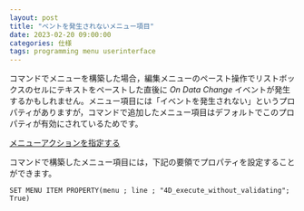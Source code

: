 ```yaml
---
layout: post
title: "ベントを発生されないメニュー項目"
date: 2023-02-20 09:00:00
categories: 仕様
tags: programming menu userinterface
---
```


コマンドでメニューを構築した場合，編集メニューのペースト操作でリストボックスのセルにテキストをペーストした直後に *On Data Change* イベントが発生するかもしれません。メニュー項目には「イベントを発生されない」というプロパティがありますが，コマンドで追加したメニュー項目はデフォルトでこのプロパティが有効にされているためです。

<i class="fa fa-external-link" aria-hidden="true"></i> [メニューアクションを指定する](https://doc.4d.com/4Dv19R7/4D/19-R7/Specifying-the-action-of-a-menu.300-6013583.ja.html)

コマンドで構築したメニュー項目には，下記の要領でプロパティを設定することができます。

```4d
SET MENU ITEM PROPERTY(menu ; line ; "4D_execute_without_validating"; True) 
```

